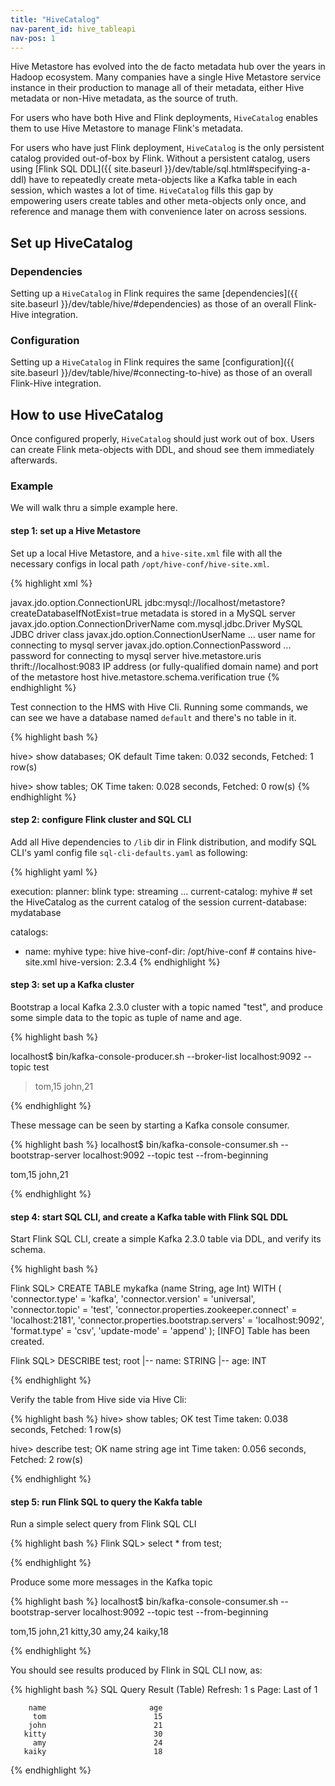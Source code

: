 ```yaml
---
title: "HiveCatalog"
nav-parent_id: hive_tableapi
nav-pos: 1
---
```

<!--
Licensed to the Apache Software Foundation (ASF) under one
or more contributor license agreements.  See the NOTICE file
distributed with this work for additional information
regarding copyright ownership.  The ASF licenses this file
to you under the Apache License, Version 2.0 (the
"License"); you may not use this file except in compliance
with the License.  You may obtain a copy of the License at

  http://www.apache.org/licenses/LICENSE-2.0

Unless required by applicable law or agreed to in writing,
software distributed under the License is distributed on an
"AS IS" BASIS, WITHOUT WARRANTIES OR CONDITIONS OF ANY
KIND, either express or implied.  See the License for the
specific language governing permissions and limitations
under the License.
-->

Hive Metastore has evolved into the de facto metadata hub over the years in Hadoop ecosystem. Many companies have a single
Hive Metastore service instance in their production to manage all of their metadata, either Hive metadata or non-Hive metadata,
 as the source of truth.
 
For users who have both Hive and Flink deployments, `HiveCatalog` enables them to use Hive Metastore to manage Flink's metadata.

For users who have just Flink deployment, `HiveCatalog` is the only persistent catalog provided out-of-box by Flink.
Without a persistent catalog, users using [Flink SQL DDL]({{ site.baseurl }}/dev/table/sql.html#specifying-a-ddl) have to repeatedly
create meta-objects like a Kafka table in each session, which wastes a lot of time. `HiveCatalog` fills this gap by empowering
users create tables and other meta-objects only once, and reference and manage them with convenience later on across sessions.


## Set up HiveCatalog

### Dependencies

Setting up a `HiveCatalog` in Flink requires the same [dependencies]({{ site.baseurl }}/dev/table/hive/#dependencies) 
as those of an overall Flink-Hive integration.

### Configuration

Setting up a `HiveCatalog` in Flink requires the same [configuration]({{ site.baseurl }}/dev/table/hive/#connecting-to-hive) 
as those of an overall Flink-Hive integration.


## How to use HiveCatalog

Once configured properly, `HiveCatalog` should just work out of box. Users can create Flink meta-objects with DDL, and shoud
see them immediately afterwards.

### Example

We will walk thru a simple example here.

#### step 1: set up a Hive Metastore

Set up a local Hive Metastore, and a `hive-site.xml` file with all the necessary configs in local path `/opt/hive-conf/hive-site.xml`.

{% highlight xml %}

<configuration>
   <property>
      <name>javax.jdo.option.ConnectionURL</name>
      <value>jdbc:mysql://localhost/metastore?createDatabaseIfNotExist=true</value>
      <description>metadata is stored in a MySQL server</description>
   </property>

   <property>
      <name>javax.jdo.option.ConnectionDriverName</name>
      <value>com.mysql.jdbc.Driver</value>
      <description>MySQL JDBC driver class</description>
   </property>

   <property>
      <name>javax.jdo.option.ConnectionUserName</name>
      <value>...</value>
      <description>user name for connecting to mysql server</description>
   </property>

   <property>
      <name>javax.jdo.option.ConnectionPassword</name>
      <value>...</value>
      <description>password for connecting to mysql server</description>
   </property>

   <property>
       <name>hive.metastore.uris</name>
       <value>thrift://localhost:9083</value>
       <description>IP address (or fully-qualified domain name) and port of the metastore host</description>
   </property>

   <property>
       <name>hive.metastore.schema.verification</name>
       <value>true</value>
   </property>

</configuration>
{% endhighlight %}


Test connection to the HMS with Hive Cli. Running some commands, we can see we have a database named `default` and there's no table in it.


{% highlight bash %}

hive> show databases;
OK
default
Time taken: 0.032 seconds, Fetched: 1 row(s)

hive> show tables;
OK
Time taken: 0.028 seconds, Fetched: 0 row(s)
{% endhighlight %}


#### step 2: configure Flink cluster and SQL CLI

Add all Hive dependencies to `/lib` dir in Flink distribution, and modify SQL CLI's yaml config file `sql-cli-defaults.yaml` as following:

{% highlight yaml %}

execution:
    planner: blink
    type: streaming
    ...
    current-catalog: myhive  # set the HiveCatalog as the current catalog of the session
    current-database: mydatabase
    
catalogs:
   - name: myhive
     type: hive
     hive-conf-dir: /opt/hive-conf  # contains hive-site.xml
     hive-version: 2.3.4
{% endhighlight %}


#### step 3: set up a Kafka cluster

Bootstrap a local Kafka 2.3.0 cluster with a topic named "test", and produce some simple data to the topic as tuple of name and age.

{% highlight bash %}

localhost$ bin/kafka-console-producer.sh --broker-list localhost:9092 --topic test
>tom,15
>john,21

{% endhighlight %}


These message can be seen by starting a Kafka console consumer.

{% highlight bash %}
localhost$ bin/kafka-console-consumer.sh --bootstrap-server localhost:9092 --topic test --from-beginning

tom,15
john,21

{% endhighlight %}


#### step 4: start SQL CLI, and create a Kafka table with Flink SQL DDL

Start Flink SQL CLI, create a simple Kafka 2.3.0 table via DDL, and verify its schema.

{% highlight bash %}

Flink SQL> CREATE TABLE mykafka (name String, age Int) WITH (
   'connector.type' = 'kafka',
   'connector.version' = 'universal',
   'connector.topic' = 'test',
   'connector.properties.zookeeper.connect' = 'localhost:2181',
   'connector.properties.bootstrap.servers' = 'localhost:9092',
   'format.type' = 'csv',
   'update-mode' = 'append'
);
[INFO] Table has been created.

Flink SQL> DESCRIBE test;
root
 |-- name: STRING
 |-- age: INT

{% endhighlight %}

Verify the table from Hive side via Hive Cli:

{% highlight bash %}
hive> show tables;
OK
test
Time taken: 0.038 seconds, Fetched: 1 row(s)

hive> describe test;
OK
name                	string
age                 	int
Time taken: 0.056 seconds, Fetched: 2 row(s)

{% endhighlight %}


#### step 5: run Flink SQL to query the Kakfa table

Run a simple select query from Flink SQL CLI

{% highlight bash %}
Flink SQL> select * from test;

{% endhighlight %}


Produce some more messages in the Kafka topic

{% highlight bash %}
localhost$ bin/kafka-console-consumer.sh --bootstrap-server localhost:9092 --topic test --from-beginning

tom,15
john,21
kitty,30
amy,24
kaiky,18

{% endhighlight %}


You should see results produced by Flink in SQL CLI now, as:


{% highlight bash %}
             SQL Query Result (Table)
 Refresh: 1 s    Page: Last of 1     

        name                       age
         tom                        15
        john                        21
       kitty                        30
         amy                        24
       kaiky                        18

{% endhighlight %}
